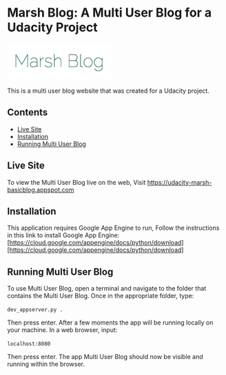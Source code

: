 # Marsh Blog: A Multi User Blog for a Udacity Project

![Marsh Blog Cover Image](/img/marsh_blog_cover.png)

This is a multi user blog website that was created for a Udacity project.

## Contents

- [Live Site](#live-site)
- [Installation](#installation)
- [Running Multi User Blog](#running-multi-user-blog)

## Live Site

To view the Multi User Blog live on the web, Visit <https://udacity-marsh-basicblog.appspot.com>

## Installation

This application requires Google App Engine to run, Follow the instructions in this link to install Google App Engine: [https://cloud.google.com/appengine/docs/python/download][https://cloud.google.com/appengine/docs/python/download]

## Running Multi User Blog

To use Multi User Blog, open a terminal and navigate to the folder that contains the Multi User Blog. Once in the appropriate folder, type:

`dev_appserver.py . `

Then press enter. After a few moments the app will be running locally on your machine.
In a web browser, input:

`localhost:8080`

Then press enter. The app Multi User Blog should now be visible and running within the browser.

